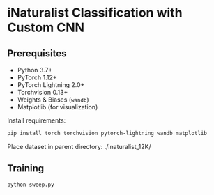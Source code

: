 # iNaturalist Classification with Custom CNN


## Prerequisites

- Python 3.7+
- PyTorch 1.12+
- PyTorch Lightning 2.0+
- Torchvision 0.13+
- Weights & Biases (`wandb`)
- Matplotlib (for visualization)

Install requirements:
```bash
pip install torch torchvision pytorch-lightning wandb matplotlib
```

Place dataset in parent directory: ./inaturalist_12K/

## Training

```bash
python sweep.py
```